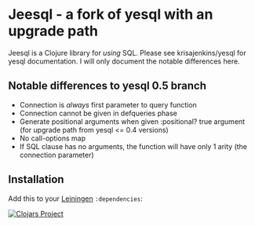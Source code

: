 # Jeesql - a fork of yesql with an upgrade path

Jeesql is a Clojure library for _using_ SQL. Please see krisajenkins/yesql for yesql documentation.
I will only document the notable differences here.

## Notable differences to yesql 0.5 branch

* Connection is *always* first parameter to query function
* Connection cannot be given in defqueries phase
* Generate positional arguments when given :positional? true argument (for upgrade path from yesql <= 0.4 versions)
* No call-options map
* If SQL clause has no arguments, the function will have only 1 arity (the connection parameter)

## Installation

Add this to your [Leiningen](https://github.com/technomancy/leiningen) `:dependencies`:

[![Clojars Project](http://clojars.org/jeesql/latest-version.svg)](http://clojars.org/jeesql)
